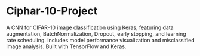 # Ciphar-10-Project
A CNN for CIFAR-10 image classification using Keras, featuring data augmentation, BatchNormalization, Dropout, early stopping, and learning rate scheduling. Includes model performance visualization and misclassified image analysis. Built with TensorFlow and Keras.
